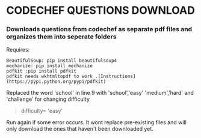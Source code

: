 # CODECHEF QUESTIONS DOWNLOAD
### Downloads questions from codechef as separate pdf files and organizes them into seperate folders
Requires:
```
BeautifulSoup: pip install beautifulsoup4
mechanize: pip install mechanize
pdfkit :pip install pdfkit
pdfkit needs wkhtmltopdf to work .[Instructions] (https://pypi.python.org/pypi/pdfkit)
```

Replaced the word 'school' in line 9 with 'school','easy' 'medium','hard' and 'challenge' for changing difficulty
>difficulty= 'easy'

Run again if some error occurs. It wont replace pre-existing files and will only download the ones that haven't been downloaded yet.
